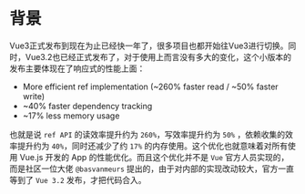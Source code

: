 # 背景

Vue3正式发布到现在为止已经快一年了，很多项目也都开始往Vue3进行切换。同时，Vue3.2也已经正式发布了，对于使用上而言没有多大的变化，这个小版本的发布主要体现在了响应式的性能上面：

- More efficient ref implementation (~260% faster read / ~50% faster write)
- ~40% faster dependency tracking
- ~17% less memory usage

也就是说 `ref API` 的读效率提升约为 `260%`，写效率提升约为 `50%` ，依赖收集的效率提升约为 `40%`，同时还减少了约 `17%` 的内存使用。这个优化也就意味着对所有使用 Vue.js 开发的 App 的性能优化。而且这个优化并不是 `Vue` 官方人员实现的，而是社区一位大佬 `@basvanmeurs` 提出的，由于对内部的实现改动较大，官方一直等到了 `Vue 3.2` 发布，才把代码合入。






